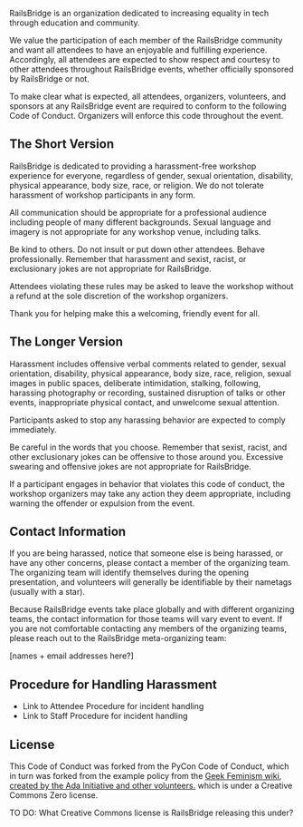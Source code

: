 RailsBridge is an organization dedicated to increasing equality in tech through education and community.

We value the participation of each member of the RailsBridge community and want all attendees to have an enjoyable and fulfilling experience. Accordingly, all attendees are expected to show respect and courtesy to other attendees throughout RailsBridge events, whether officially sponsored by RailsBridge or not.

To make clear what is expected, all attendees, organizers, volunteers, and sponsors at any RailsBridge event are required to conform to the following Code of Conduct. Organizers will enforce this code throughout the event.

The Short Version
-----------------

RailsBridge is dedicated to providing a harassment-free workshop experience for everyone, regardless of gender, sexual orientation, disability, physical appearance, body size, race, or religion. We do not tolerate harassment of workshop participants in any form.

All communication should be appropriate for a professional audience including people of many different backgrounds. Sexual language and imagery is not appropriate for any workshop venue, including talks.

Be kind to others. Do not insult or put down other attendees. Behave professionally. Remember that harassment and sexist, racist, or exclusionary jokes are not appropriate for RailsBridge.

Attendees violating these rules may be asked to leave the workshop without a refund at the sole discretion of the workshop organizers.

Thank you for helping make this a welcoming, friendly event for all.

The Longer Version
------------------

Harassment includes offensive verbal comments related to gender, sexual orientation, disability, physical appearance, body size, race, religion, sexual images in public spaces, deliberate intimidation, stalking, following, harassing photography or recording, sustained disruption of talks or other events, inappropriate physical contact, and unwelcome sexual attention.

Participants asked to stop any harassing behavior are expected to comply immediately.

Be careful in the words that you choose. Remember that sexist, racist, and other exclusionary jokes can be offensive to those around you. Excessive swearing and offensive jokes are not appropriate for RailsBridge.

If a participant engages in behavior that violates this code of conduct, the workshop organizers may take any action they deem appropriate, including warning the offender or expulsion from the event.

Contact Information
-------------------

If you are being harassed, notice that someone else is being harassed, or have any other concerns, please contact a member of the organizing team. The organizing team will identify themselves during the opening presentation, and volunteers will generally be identifiable by their nametags (usually with a star).

Because RailsBridge events take place globally and with different organizing teams, the contact information for those teams will vary event to event. If you are not comfortable contacting any members of the organizing teams, please reach out to the RailsBridge meta-organizing team:

[names + email addresses here?]

Procedure for Handling Harassment
------------------------------------------

- Link to Attendee Procedure for incident handling
- Link to Staff Procedure for incident handling

License
-------

This Code of Conduct was forked from the PyCon Code of Conduct, which in turn was forked from the example policy from the [Geek Feminism wiki, created by the Ada Initiative and other volunteers.](http://geekfeminism.wikia.com/wiki/Conference_anti-harassment/Policy) which is under a Creative Commons Zero license.

TO DO: What Creative Commons license is RailsBridge releasing this under?
